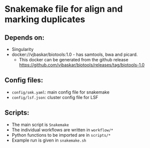 # Snakemake file for align and marking duplicates

## Depends on:
   
   * Singularity
   * docker://vjbaskar/biotools:1.0 - has samtools, bwa and picard.
        - This docker can be generated from the github release https://github.com/vjbaskar/biotools/releases/tag/biotools-1.0


## Config files:
   
   * `config/smk.yaml`: main config file for snakemake
   * `config/lsf.json`: cluster config file for LSF

## Scripts:
   * The main script is `Snakemake`
   * The individual workflows are written in `workflow/*`
   * Python functions to be imported are in `scripts/*`
   * Example run is given in `snakemake.sh`
